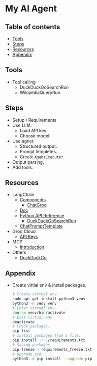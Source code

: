 <!-- omit in toc -->
# My AI Agent

<!-- omit in toc -->
## Table of contents

- [Tools](#tools)
- [Steps](#steps)
- [Resources](#resources)
- [Appendix](#appendix)

## Tools

- Tool calling
  - DuckDuckGoSearchRun
  - WikipediaQueryRun

## Steps

- Setup / Requirements
- Use LLM.
  - Load API key.
  - Choose model.
- Use agnet.
  - Structured output.
  - Prompt templetes.
  - Create `AgentExecutor`.
- Output parsing.
- Add tools.

## Resources

- LangChain
  - [Components](https://python.langchain.com/docs/integrations/components/)
    - [ChatGroq](https://python.langchain.com/docs/integrations/chat/groq/)
  - [Doc](https://python.langchain.com/docs/introduction)
  - [Python API Reference](https://python.langchain.com/api_reference/index.html)
    - [DuckDuckGoSearchRun](https://python.langchain.com/api_reference/community/tools/langchain_community.tools.ddg_search.tool.DuckDuckGoSearchRun.html)
  - [ChatPromptTemplate](https://python.langchain.com/api_reference/core/prompts/langchain_core.prompts.chat.ChatPromptTemplate.html)
- Groq Cloud
  - [API Keys](https://console.groq.com/keys)
- MCP
  - [Introduction](https://modelcontextprotocol.io/introduction)
- Others
  - [DuckDuckGo](https://duckduckgo.com/)

## Appendix

- Create virtial env & install packages.

  ```bash
  # Create virtual env.
  sudo apt-get install python3-venv
  python3 -m venv venv
  # Enter virtual env.
  source venv/bin/activate
  # Exit virtual env.
  deactivate
  # Check packages.
  pip list
  # Install packages from a file.
  pip install -r ./requirements.txt
  # Saving packages.
  pip freeze > requirements_freeze.txt
  # Upgrade pip.
  python3 -m pip install --upgrade pip
  ```
